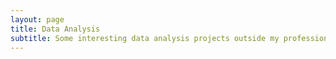 ```yaml
---
layout: page
title: Data Analysis
subtitle: Some interesting data analysis projects outside my professional work
---
```



